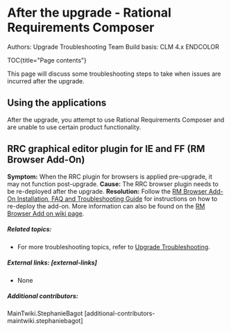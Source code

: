# After the upgrade - Rational Requirements Composer

Authors: Upgrade Troubleshooting Team Build basis: CLM 4.x ENDCOLOR

TOC{title="Page contents"}

This page will discuss some troubleshooting steps to take when issues
are incurred after the upgrade.

## Using the applications

After the upgrade, you attempt to use Rational Requirements Composer and
are unable to use certain product functionality.

## RRC graphical editor plugin for IE and FF (RM Browser Add-On)

**Symptom:** When the RRC plugin for browsers is applied pre-upgrade, it
may not function post-upgrade. **Cause:** The RRC browser plugin needs
to be re-deployed after the upgrade. **Resolution:** Follow the [RM
Browser Add-On Installation, FAQ and Troubleshooting
Guide](https://jazz.net/library/article/1088) for instructions on how to
re-deploy the add-on. More information can also be found on the [RM
Browser Add on wiki
page](https://jazz.net/wiki/bin/view/Main/RRCBrowserAddOns).

##### Related topics:

* For more troubleshooting topics, refer to [Upgrade Troubleshooting](UpgradeTroubleshooting).

##### External links: [external-links]

-   None

##### Additional contributors: 
MainTwiki.StephanieBagot [additional-contributors-maintwiki.stephaniebagot]

